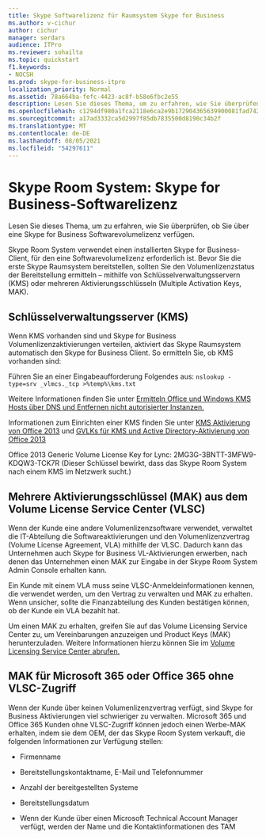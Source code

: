 ```yaml
---
title: Skype Softwarelizenz für Raumsystem Skype for Business
ms.author: v-cichur
author: cichur
manager: serdars
audience: ITPro
ms.reviewer: sohailta
ms.topic: quickstart
f1.keywords:
- NOCSH
ms.prod: skype-for-business-itpro
localization_priority: Normal
ms.assetid: 78a664ba-fefc-4423-ac8f-b58e6fbc2e55
description: Lesen Sie dieses Thema, um zu erfahren, wie Sie überprüfen, ob Sie über eine Skype for Business Softwarevolumelizenz verfügen.
ms.openlocfilehash: c1294df980a1fca2118e6ca2e9b172904365639900081fad7425b4d850501fdc
ms.sourcegitcommit: a17ad3332ca5d2997f85db7835500d8190c34b2f
ms.translationtype: MT
ms.contentlocale: de-DE
ms.lasthandoff: 08/05/2021
ms.locfileid: "54297611"
---
```

# <a name="skype-room-system-skype-for-business-software-license"></a>Skype Room System: Skype for Business-Softwarelizenz
 
Lesen Sie dieses Thema, um zu erfahren, wie Sie überprüfen, ob Sie über eine Skype for Business Softwarevolumelizenz verfügen. 
  
Skype Room System verwendet einen installierten Skype for Business-Client, für den eine Softwarevolumelizenz erforderlich ist. Bevor Sie die erste Skype Raumsystem bereitstellen, sollten Sie den Volumenlizenzstatus der Bereitstellung ermitteln – mithilfe von Schlüsselverwaltungsservern (KMS) oder mehreren Aktivierungsschlüsseln (Multiple Activation Keys, MAK).
  
## <a name="key-management-servers-kms"></a>Schlüsselverwaltungsserver (KMS)

Wenn KMS vorhanden sind und Skype for Business Volumenlizenzaktivierungen verteilen, aktiviert das Skype Raumsystem automatisch den Skype for Business Client. So ermitteln Sie, ob KMS vorhanden sind:
  
Führen Sie an einer Eingabeaufforderung Folgendes aus:  `nslookup -type=srv _vlmcs._tcp >%temp%\kms.txt`
  
Weitere Informationen finden Sie unter [Ermitteln Office und Windows KMS Hosts über DNS und Entfernen nicht autorisierter Instanzen.](https://blogs.technet.com/b/odsupport/archive/2011/11/14/how-to-discover-kms-hosts-via-a-dns-query-and-remove-them-if-need-be.aspx) 
  
Informationen zum Einrichten einer KMS finden Sie unter [KMS Aktivierung von Office 2013](/previous-versions/office/office-2013-resource-kit/ee624357(v=office.15)) und [GVLKs für KMS und Active Directory-Aktivierung von Office 2013](/DeployOffice/vlactivation/gvlks)
  
Office 2013 Generic Volume License Key for Lync: 2MG3G-3BNTT-3MFW9-KDQW3-TCK7R (Dieser Schlüssel bewirkt, dass das Skype Room System nach einem KMS im Netzwerk sucht.)
  
## <a name="multiple-activation-keys-mak-from-the-volume-license-service-center-vlsc"></a>Mehrere Aktivierungsschlüssel (MAK) aus dem Volume License Service Center (VLSC)

Wenn der Kunde eine andere Volumenlizenzsoftware verwendet, verwaltet die IT-Abteilung die Softwareaktivierungen und den Volumenlizenzvertrag (Volume License Agreement, VLA) mithilfe der VLSC. Dadurch kann das Unternehmen auch Skype for Business VL-Aktivierungen erwerben, nach denen das Unternehmen einen MAK zur Eingabe in der Skype Room System Admin Console erhalten kann.
  
Ein Kunde mit einem VLA muss seine VLSC-Anmeldeinformationen kennen, die verwendet werden, um den Vertrag zu verwalten und MAK zu erhalten. Wenn unsicher, sollte die Finanzabteilung des Kunden bestätigen können, ob der Kunde ein VLA bezahlt hat.
  
Um einen MAK zu erhalten, greifen Sie auf das Volume Licensing Service Center zu, um Vereinbarungen anzuzeigen und Product Keys (MAK) herunterzuladen. Weitere Informationen hierzu können Sie im [Volume Licensing Service Center abrufen.](https://www.microsoft.com/Licensing/servicecenter/default.aspx) 
  
## <a name="mak-for-microsoft-365-or-office-365-without-vlsc-access"></a>MAK für Microsoft 365 oder Office 365 ohne VLSC-Zugriff

Wenn der Kunde über keinen Volumenlizenzvertrag verfügt, sind Skype for Business Aktivierungen viel schwieriger zu verwalten. Microsoft 365 und Office 365 Kunden ohne VLSC-Zugriff können jedoch einen Werbe-MAK erhalten, indem sie dem OEM, der das Skype Room System verkauft, die folgenden Informationen zur Verfügung stellen:
  
- Firmenname
    
- Bereitstellungskontaktname, E-Mail und Telefonnummer
    
- Anzahl der bereitgestellten Systeme
    
- Bereitstellungsdatum
    
- Wenn der Kunde über einen Microsoft Technical Account Manager verfügt, werden der Name und die Kontaktinformationen des TAM
